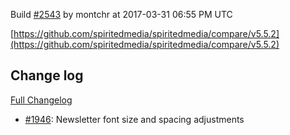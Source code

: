 Build [#2543](https://circleci.com/gh/spiritedmedia/spiritedmedia/2543) by montchr at 2017-03-31 06:55 PM UTC

[https://github.com/spiritedmedia/spiritedmedia/compare/v5.5.2](https://github.com/spiritedmedia/spiritedmedia/compare/v5.5.2)
## Change log
[Full Changelog](https://github.com/spiritedmedia/spiritedmedia/compare/v5.5.1...v5.5.2)

 - [#1946](https://github.com/spiritedmedia/spiritedmedia/pull/1946): Newsletter font size and spacing adjustments
